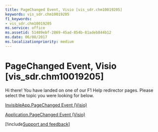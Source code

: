 ```yaml
---
title: PageChanged Event, Visio [vis_sdr.chm10019205]
keywords: vis_sdr.chm10019205
f1_keywords:
- vis_sdr.chm10019205
ms.service: office
ms.assetid: 51489ebf-2869-45ad-854b-81adeb844b12
ms.date: 06/08/2017
ms.localizationpriority: medium
---
```



# PageChanged Event, Visio [vis_sdr.chm10019205]

Hi there! You have landed on one of our F1 Help redirector pages. Please select the topic you were looking for below.

[InvisibleApp.PageChanged Event (Visio)](https://msdn.microsoft.com/library/e7cb83ea-ddca-1b4c-7f82-38d7385f9ed1%28Office.15%29.aspx)

[Application.PageChanged Event (Visio)](https://msdn.microsoft.com/library/bcb49753-6980-307f-362d-92cebe7bdf53%28Office.15%29.aspx)

[!include[Support and feedback](~/includes/feedback-boilerplate.md)]
